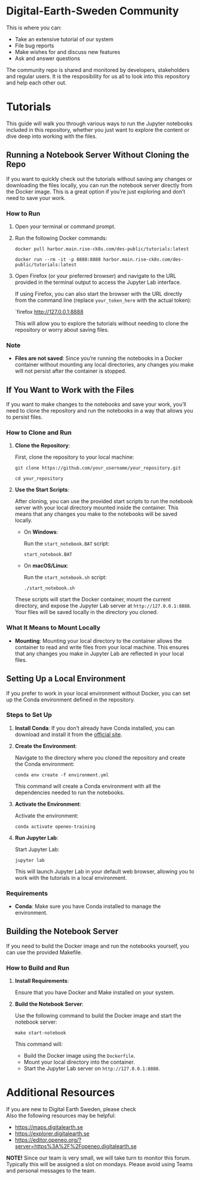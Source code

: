 # Digital-Earth-Sweden Community

This is where you can:
- Take an extensive tutorial of our system
- File bug reports
- Make wishes for and discuss new features
- Ask and answer questions

The community repo is shared and monitored by developers, stakeholders and regular users. It is the resposibility for us all to look into this repository and help each other out. 
# Tutorials
 This guide will walk you through various ways to run the Jupyter notebooks included in this repository, whether you just want to explore the content or dive deep into working with the files.

## Running a Notebook Server Without Cloning the Repo

If you want to quickly check out the tutorials without saving any changes or downloading the files locally, you can run the notebook server directly from the Docker image. This is a great option if you’re just exploring and don’t need to save your work.

### How to Run

1. Open your terminal or command prompt.
2. Run the following Docker commands:
 
   `docker pull harbor.main.rise-ck8s.com/des-public/tutorials:latest`
   
   `docker run --rm -it -p 8888:8888 harbor.main.rise-ck8s.com/des-public/tutorials:latest`

5. Open Firefox (or your preferred browser) and navigate to the URL provided in the terminal output to access the Jupyter Lab interface.

   If using Firefox, you can also start the browser with the URL directly from the command line (replace `your_token_here` with the actual token):

   `firefox http://127.0.0.1:8888

   This will allow you to explore the tutorials without needing to clone the repository or worry about saving files.

### Note
- **Files are not saved**: Since you’re running the notebooks in a Docker container without mounting any local directories, any changes you make will not persist after the container is stopped.

## If You Want to Work with the Files

If you want to make changes to the notebooks and save your work, you’ll need to clone the repository and run the notebooks in a way that allows you to persist files.

### How to Clone and Run

1. **Clone the Repository**:

   First, clone the repository to your local machine:

   `git clone https://github.com/your_username/your_repository.git`

   `cd your_repository`

2. **Use the Start Scripts**:

   After cloning, you can use the provided start scripts to run the notebook server with your local directory mounted inside the container. This means that any changes you make to the notebooks will be saved locally.

   - On **Windows**:

     Run the `start_notebook.BAT` script:

     `start_notebook.BAT`

   - On **macOS/Linux**:

     Run the `start_notebook.sh` script:

     `./start_notebook.sh`

   These scripts will start the Docker container, mount the current directory, and expose the Jupyter Lab server at `http://127.0.0.1:8888`. Your files will be saved locally in the directory you cloned.

### What It Means to Mount Locally
- **Mounting**: Mounting your local directory to the container allows the container to read and write files from your local machine. This ensures that any changes you make in Jupyter Lab are reflected in your local files.

## Setting Up a Local Environment

If you prefer to work in your local environment without Docker, you can set up the Conda environment defined in the repository.

### Steps to Set Up

1. **Install Conda**: If you don’t already have Conda installed, you can download and install it from the [official site](https://docs.conda.io/en/latest/miniconda.html).

2. **Create the Environment**:

   Navigate to the directory where you cloned the repository and create the Conda environment:

   `conda env create -f environment.yml`

   This command will create a Conda environment with all the dependencies needed to run the notebooks.

3. **Activate the Environment**:

   Activate the environment:

   `conda activate openeo-training`

4. **Run Jupyter Lab**:

   Start Jupyter Lab:

   `jupyter lab`

   This will launch Jupyter Lab in your default web browser, allowing you to work with the tutorials in a local environment.

### Requirements
- **Conda**: Make sure you have Conda installed to manage the environment.

## Building the Notebook Server

If you need to build the Docker image and run the notebooks yourself, you can use the provided Makefile.

### How to Build and Run

1. **Install Requirements**:

   Ensure that you have Docker and Make installed on your system.

2. **Build the Notebook Server**:

   Use the following command to build the Docker image and start the notebook server:

   `make start-notebook`

   This command will:
   - Build the Docker image using the `Dockerfile`.
   - Mount your local directory into the container.
   - Start the Jupyter Lab server on `http://127.0.0.1:8888`.


# Additional Resources 
If you are new to Digital Earth Sweden, please check  
Also the following resources may be helpful:
- https://maps.digitalearth.se
- https://explorer.digitalearth.se
- https://editor.openeo.org/?server=https%3A%2F%2Fopeneo.digitalearth.se


**NOTE!** Since our team is very small, we will take turn to monitor this forum. Typically this will be assigned a slot on mondays. Please avoid using Teams and personal messages to the team. 
